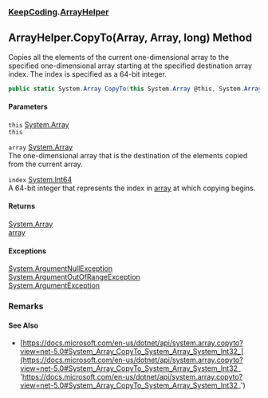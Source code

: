 ### [KeepCoding](KeepCoding.md 'KeepCoding').[ArrayHelper](KeepCoding_ArrayHelper.md 'KeepCoding.ArrayHelper')
## ArrayHelper.CopyTo(Array, Array, long) Method
Copies all the elements of the current one-dimensional array to the specified one-dimensional array starting at the specified destination array index. The index is specified as a 64-bit integer.  
```csharp
public static System.Array CopyTo(this System.Array @this, System.Array array, long index);
```
#### Parameters
<a name='KeepCoding_ArrayHelper_CopyTo(System_Array_System_Array_long)_this'></a>
`this` [System.Array](https://docs.microsoft.com/en-us/dotnet/api/System.Array 'System.Array')  
`this`
  
<a name='KeepCoding_ArrayHelper_CopyTo(System_Array_System_Array_long)_array'></a>
`array` [System.Array](https://docs.microsoft.com/en-us/dotnet/api/System.Array 'System.Array')  
The one-dimensional array that is the destination of the elements copied from the current array.
  
<a name='KeepCoding_ArrayHelper_CopyTo(System_Array_System_Array_long)_index'></a>
`index` [System.Int64](https://docs.microsoft.com/en-us/dotnet/api/System.Int64 'System.Int64')  
A 64-bit integer that represents the index in [array](KeepCoding_ArrayHelper_CopyTo(System_Array_System_Array_long).md#KeepCoding_ArrayHelper_CopyTo(System_Array_System_Array_long)_array 'KeepCoding.ArrayHelper.CopyTo(System.Array, System.Array, long).array') at which copying begins.
  
#### Returns
[System.Array](https://docs.microsoft.com/en-us/dotnet/api/System.Array 'System.Array')  
[array](KeepCoding_ArrayHelper_CopyTo(System_Array_System_Array_long).md#KeepCoding_ArrayHelper_CopyTo(System_Array_System_Array_long)_array 'KeepCoding.ArrayHelper.CopyTo(System.Array, System.Array, long).array')
#### Exceptions
[System.ArgumentNullException](https://docs.microsoft.com/en-us/dotnet/api/System.ArgumentNullException 'System.ArgumentNullException')  
[System.ArgumentOutOfRangeException](https://docs.microsoft.com/en-us/dotnet/api/System.ArgumentOutOfRangeException 'System.ArgumentOutOfRangeException')  
[System.ArgumentException](https://docs.microsoft.com/en-us/dotnet/api/System.ArgumentException 'System.ArgumentException')  
### Remarks
#### See Also
- [https://docs.microsoft.com/en-us/dotnet/api/system.array.copyto?view=net-5.0#System_Array_CopyTo_System_Array_System_Int32_](https://docs.microsoft.com/en-us/dotnet/api/system.array.copyto?view=net-5.0#System_Array_CopyTo_System_Array_System_Int32_ 'https://docs.microsoft.com/en-us/dotnet/api/system.array.copyto?view=net-5.0#System_Array_CopyTo_System_Array_System_Int32_')
